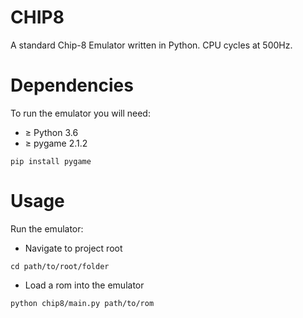 # CHIP8
A standard Chip-8 Emulator written in Python. CPU cycles at 500Hz.

# Dependencies
To run the emulator you will need:
-  ≥ Python 3.6
-  ≥ pygame 2.1.2

```pip install pygame```

# Usage
Run the emulator:
-  Navigate to project root

```cd path/to/root/folder```
-  Load a rom into the emulator

```python chip8/main.py path/to/rom```
